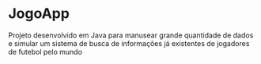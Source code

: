 # JogoApp
Projeto desenvolvido em Java para manusear grande quantidade de dados e simular um sistema de busca de informações já existentes de jogadores de futebol pelo mundo
